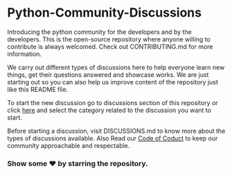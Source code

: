 # Python-Community-Discussions
Introducing the python community for the developers and by the developers. This is the open-source repository where anyone willing to contribute is always welcomed. Check out CONTRIBUTING.md for more information.

We carry out different types of discussions here to help everyone learn new things, get their questions answered and showcase works. We are just starting out so you can also help us improve content of the repository just like this README file.

To start the new discussion go to discussions section of this repository or click [here](https://github.com/magbanum/Python-Community-Discussions/discussions/new) and select the category related to the discussion you want to start.

Before starting a discussion, visit DISCUSSIONS.md to know more about the types of discussions available. Also Read our [Code of Coduct](url) to keep our community approachable and respectable.

### Show some ❤ by starring the repository.
